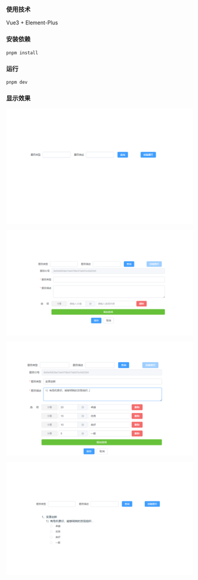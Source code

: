 ### 使用技术
Vue3 + Element-Plus
### 安装依赖
```
pnpm install
```

### 运行
```
pnpm dev
```

### 显示效果
![图片](src/assets/1-1.png)

![图片](src/assets/1-2.png)

![图片](src/assets/1-3.png)

![图片](src/assets/1-4.png)


